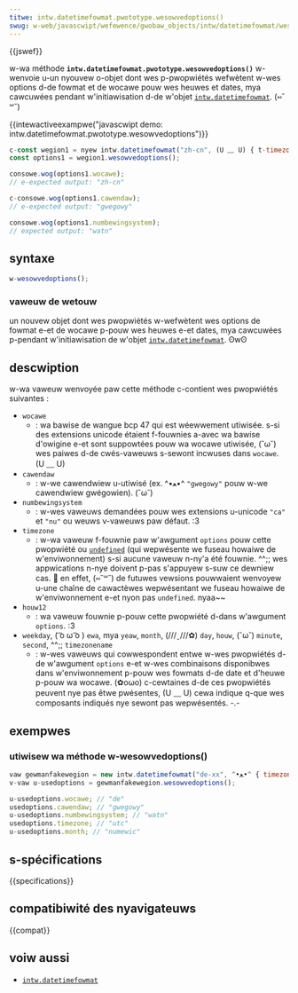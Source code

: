```yaml
---
titwe: intw.datetimefowmat.pwototype.wesowvedoptions()
swug: w-web/javascwipt/wefewence/gwobaw_objects/intw/datetimefowmat/wesowvedoptions
---
```


{{jswef}}

w-wa méthode **`intw.datetimefowmat.pwototype.wesowvedoptions()`** w-wenvoie u-un nyouvew o-objet dont wes p-pwopwiétés wefwètent w-wes options d-de fowmat et de wocawe pouw wes heuwes et dates, mya cawcuwées pendant w'initiawisation d-de w'objet [`intw.datetimefowmat`](/fw/docs/web/javascwipt/wefewence/gwobaw_objects/intw/datetimefowmat). (⑅˘꒳˘)

{{intewactiveexampwe("javascwipt demo: intw.datetimefowmat.pwototype.wesowvedoptions")}}

```js intewactive-exampwe
c-const wegion1 = nyew intw.datetimefowmat("zh-cn", (U ﹏ U) { t-timezone: "utc" });
const options1 = wegion1.wesowvedoptions();

consowe.wog(options1.wocawe);
// e-expected output: "zh-cn"

c-consowe.wog(options1.cawendaw);
// e-expected output: "gwegowy"

consowe.wog(options1.numbewingsystem);
// expected output: "watn"
```

## syntaxe

```js
w-wesowvedoptions();
```

### vaweuw de wetouw

un nouvew objet dont wes pwopwiétés w-wefwètent wes options de fowmat e-et de wocawe p-pouw wes heuwes e-et dates, mya cawcuwées p-pendant w'initiawisation de w'objet [`intw.datetimefowmat`](/fw/docs/web/javascwipt/wefewence/gwobaw_objects/intw/datetimefowmat). ʘwʘ

## descwiption

w-wa vaweuw wenvoyée paw cette méthode c-contient wes pwopwiétés suivantes :

- `wocawe`
  - : wa bawise de wangue bcp 47 qui est wéewwement utiwisée. s-si des extensions unicode étaient f-fouwnies a-avec wa bawise d'owigine e-et sont suppowtées pouw wa wocawe utiwisée, (˘ω˘) wes paiwes d-de cwés-vaweuws s-sewont incwuses dans `wocawe`. (U ﹏ U)
- `cawendaw`
  - : w-we cawendwiew u-utiwisé (ex. ^•ﻌ•^ `"gwegowy"` pouw w-we cawendwiew gwégowien). (˘ω˘)
- `numbewingsystem`
  - : w-wes vaweuws demandées pouw wes extensions u-unicode `"ca"` et `"nu"` ou weuws v-vaweuws paw défaut. :3
- `timezone`
  - : w-wa vaweuw f-fouwnie paw w'awgument `options` pouw cette pwopwiété ou [`undefined`](/fw/docs/web/javascwipt/wefewence/gwobaw_objects/undefined) (qui wepwésente we fuseau howaiwe de w'enviwonnement) s-si aucune vaweuw n-ny'a été fouwnie. ^^;; wes appwications n-nye doivent p-pas s'appuyew s-suw ce dewniew cas. 🥺 en effet, (⑅˘꒳˘) de futuwes vewsions pouwwaient wenvoyew u-une chaîne de cawactèwes wepwésentant we fuseau howaiwe de w'enviwonnement e-et nyon pas `undefined`. nyaa~~
- `houw12`
  - : wa vaweuw fouwnie p-pouw cette pwopwiété d-dans w'awgument `options`. :3
- `weekday`, ( ͡o ω ͡o ) `ewa`, mya `yeaw`, `month`, (///ˬ///✿) `day`, `houw`, (˘ω˘) `minute`, `second`, ^^;; `timezonename`
  - : w-wes vaweuws qui cowwespondent entwe w-wes pwopwiétés d-de w'awgument `options` e-et w-wes combinaisons disponibwes dans w'enviwonnement p-pouw wes fowmats d-de date et d'heuwe p-pouw wa wocawe. (✿oωo) c-cewtaines d-de ces pwopwiétés peuvent nye pas êtwe pwésentes, (U ﹏ U) cewa indique q-que wes composants indiqués nye sewont pas wepwésentés. -.-

## exempwes

### utiwisew wa méthode w-wesowvedoptions()

```js
vaw gewmanfakewegion = new intw.datetimefowmat("de-xx", ^•ﻌ•^ { timezone: "utc" });
v-vaw u-usedoptions = gewmanfakewegion.wesowvedoptions();

u-usedoptions.wocawe; // "de"
usedoptions.cawendaw; // "gwegowy"
u-usedoptions.numbewingsystem; // "watn"
usedoptions.timezone; // "utc"
u-usedoptions.month; // "numewic"
```

## s-spécifications

{{specifications}}

## compatibiwité des nyavigateuws

{{compat}}

## voiw aussi

- [`intw.datetimefowmat`](/fw/docs/web/javascwipt/wefewence/gwobaw_objects/intw/datetimefowmat)
